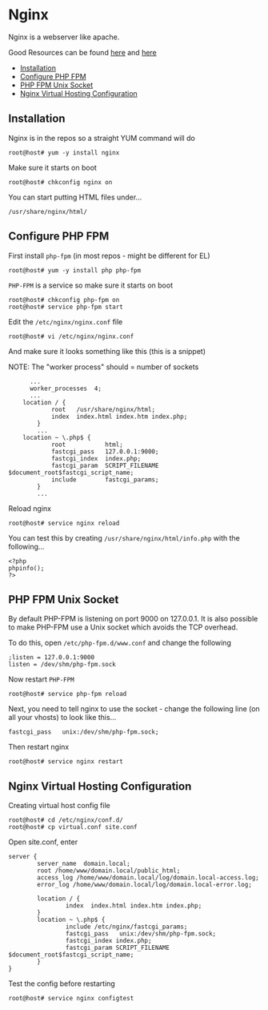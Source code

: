 # Nginx 

Nginx is a webserver like apache. 

Good Resources can be found [here](http://www.lifelinux.com/how-to-install-nginx-and-php-fpm-on-centos-6-via-yum) and [here](http://www.howtoforge.com/installing-nginx-with-php5-and-php-fpm-and-mysql-support-on-centos-6.3-p2)

* [Installation](#installation)
* [Configure PHP FPM](#configure-php-fpm)
* [PHP FPM Unix Socket](#php-fpm-unix-socket)
* [Nginx Virtual Hosting Configuration](#nginx-virtual-hosting-configuration)

## Installation

Nginx is in the repos so a straight YUM command will do

```
root@host# yum -y install nginx
```

Make sure it starts on boot

```
root@host# chkconfig nginx on
```

You can start putting HTML files under...

```
/usr/share/nginx/html/
```

## Configure PHP FPM

First install `php-fpm` (in most repos - might be different for EL)

```
root@host# yum -y install php php-fpm
```

`PHP-FPM` is a service so make sure it starts on boot

```
root@host# chkconfig php-fpm on
root@host# service php-fpm start
```

Edit the `/etc/nginx/nginx.conf` file

```
root@host# vi /etc/nginx/nginx.conf
```

And make sure it looks something like this (this is a snippet)

NOTE: The "worker process" should = number of sockets

```
      ...
      worker_processes  4;
      ...
	location / {
            root   /usr/share/nginx/html;
            index  index.html index.htm index.php;
        }
        ...
	location ~ \.php$ {
            root           html;
            fastcgi_pass   127.0.0.1:9000;
            fastcgi_index  index.php;
            fastcgi_param  SCRIPT_FILENAME  $document_root$fastcgi_script_name;
            include        fastcgi_params;
        }
        ...
```

Reload nginx

```
root@host# service nginx reload
```

You can test this by creating `/usr/share/nginx/html/info.php` with the following...

```
<?php
phpinfo();
?>
```

## PHP FPM Unix Socket
By default PHP-FPM is listening on port 9000 on 127.0.0.1. It is also possible to make PHP-FPM use a Unix socket which avoids the TCP overhead.

To do this, open `/etc/php-fpm.d/www.conf` and change the following

```
;listen = 127.0.0.1:9000
listen = /dev/shm/php-fpm.sock
```

Now restart `PHP-FPM`

```
root@host# service php-fpm reload
```

Next, you need to tell nginx to use the socket - change the following line (on all your vhosts) to look like this...

```
fastcgi_pass   unix:/dev/shm/php-fpm.sock;
```

Then restart nginx

```
root@host# service nginx restart
```

## Nginx Virtual Hosting Configuration

Creating virtual host config file

```
root@host# cd /etc/nginx/conf.d/
root@host# cp virtual.conf site.conf
```

Open site.conf, enter

```
server {
        server_name  domain.local;
        root /home/www/domain.local/public_html;
        access_log /home/www/domain.local/log/domain.local-access.log;
        error_log /home/www/domain.local/log/domain.local-error.log;

        location / {
                index  index.html index.htm index.php;
        }
        location ~ \.php$ {
                include /etc/nginx/fastcgi_params;
                fastcgi_pass   unix:/dev/shm/php-fpm.sock;
                fastcgi_index index.php;
                fastcgi_param SCRIPT_FILENAME $document_root$fastcgi_script_name;
        }
}
```

Test the config before restarting

```
root@host# service nginx configtest
```


